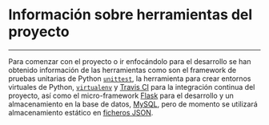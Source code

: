 # Información sobre herramientas del proyecto
___

Para comenzar con el proyecto o ir enfocándolo para el desarrollo se han obtenido información de las herramientas como son el framework de pruebas unitarias de Python [`unittest`](https://recursospython.com/guias-y-manuales/unit-testing-doc-testing/), la herramienta para crear entornos virtuales de Python, [`virtualenv`](https://rukbottoland.com/blog/tutorial-de-python-virtualenv/) y [Travis CI](https://www.smartfile.com/blog/testing-python-with-travis-ci/) para la integración continua del proyecto, así como el micro-framework [Flask](http://flask.pocoo.org/) para el desarrollo y un almacenamiento en la base de datos, [MySQL](https://www.w3schools.com/python/python_mysql_getstarted.asp), pero de momento se utilizará almacenamiento estático en [ficheros JSON](https://programacion.net/articulo/como_trabajar_con_datos_json_utilizando_python_1403).
